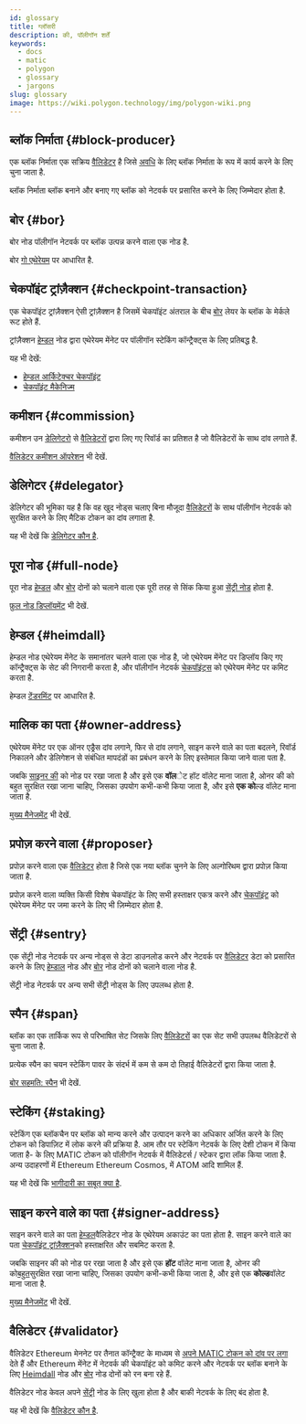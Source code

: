 ```yaml
---
id: glossary
title: ग्लॉसरी
description: की, पॉलीगॉन शर्तें
keywords:
  - docs
  - matic
  - polygon
  - glossary
  - jargons
slug: glossary
image: https://wiki.polygon.technology/img/polygon-wiki.png
---
```


## ब्लॉक निर्माता {#block-producer}

एक ब्लॉक निर्माता एक सक्रिय [वैलिडेटर](#validator) है जिसे [अवधि](#span) के लिए ब्लॉक निर्माता के रूप में कार्य करने के लिए चुना जाता है.

ब्लॉक निर्माता ब्लॉक बनाने और बनाए गए ब्लॉक को नेटवर्क पर प्रसारित करने के लिए जिम्मेदार होता है.

## बोर {#bor}

बोर नोड पॉलीगॉन नेटवर्क पर ब्लॉक उत्पन्न करने वाला एक नोड है.

बोर [गो एथेरेयम](https://geth.ethereum.org/) पर आधारित है.

## चेकपॉइंट ट्रांज़ैक्शन {#checkpoint-transaction}

एक चेकपॉइंट ट्रांज़ैक्शन ऐसी ट्रांज़ैक्शन है जिसमें चेकपॉइंट अंतराल के बीच [बोर](#bor) लेयर के ब्लॉक के मेर्कले रूट होते हैं.

ट्रांज़ैक्शन [हेम्डल](#heimdall) नोड द्वारा एथेरेयम मेंनेट पर पॉलीगॉन स्टेकिंग कॉन्ट्रैक्ट्स के लिए प्रतिबद्ध है.

यह भी देखें:

* [हेम्डल आर्किटेक्चर चेकपॉइंट](/docs/pos/heimdall/checkpoint)
* [चेकपॉइंट मैकेनिज्म](/docs/maintain/validator/core-components/checkpoint-mechanism)

## कमीशन {#commission}

कमीशन उन [डेलिगेटरो](#validator) से [वैलिडेटरों](#delegator) द्वारा लिए गए रिवॉर्ड का प्रतिशत है जो वैलिडेटरों के साथ दांव लगाते हैं.

[वैलिडेटर कमीशन ऑपरेशन](/docs/maintain/validate/validator-commission-operations) भी देखें.

## डेलिगेटर {#delegator}

डेलिगेटर की भूमिका यह है कि वह खुद नोड्स चलाए बिना मौजूदा [वैलिडेटरों](#validator) के साथ पॉलीगॉन नेटवर्क को सुरक्षित करने के लिए मैटिक टोकन का दांव लगाता है.

यह भी देखें कि [डेलिगेटर कौन है](/docs/maintain/polygon-basics/who-is-delegator).

## पूरा नोड {#full-node}

पूरा नोड [हेम्डल](#sentry) और [बोर](#heimdall) दोनों को चलाने वाला एक पूरी तरह से सिंक किया हुआ [सेंट्री नोड](#bor) होता है.

[फ़ुल नोड डिप्लॉयमेंट](/docs/develop/network-details/full-node-deployment) भी देखें.

## हेम्डल {#heimdall}

हेम्डल नोड एथेरेयम मेंनेट के समानांतर चलने वाला एक नोड है, जो एथेरेयम मेंनेट पर डिप्लॉय किए गए कॉन्ट्रैक्ट्स के सेट की निगरानी करता है, और पॉलीगॉन नेटवर्क [चेकपॉइंट्स](#checkpoint-transaction) को एथेरेयम मेंनेट पर कमिट करता है.

हेम्डल [टेंडरमिंट](https://tendermint.com/) पर आधारित है.

## मालिक का पता {#owner-address}

एथेरेयम मेंनेट पर एक ऑनर एड्रैस दांव लगाने, फिर से दांव लगाने, साइन करने वाले का पता बदलने, रिवॉर्ड निकालने और डेलिगेशन से संबंधित मापदंडों का प्रबंधन करने के लिए इस्तेमाल किया जाने वाला पता है.

जबकि [साइनर की](#signer-address) को नोड पर रखा जाता है और इसे एक **वॉल**ेट हॉट वॉलेट माना जाता है, ओनर की को बहुत सुरक्षित रखा जाना चाहिए, जिसका उपयोग कभी-कभी किया जाता है, और इसे **एक को**ल्ड वॉलेट माना जाता है.

[मुख्य मैनेजमेंट](validator/core-components/key-management.md) भी देखें.

## प्रपोज़ करने वाला {#proposer}

प्रपोज़ करने वाला एक [वैलिडेटर](#validator) होता है जिसे एक नया ब्लॉक चुनने के लिए अल्गोरिथम द्वारा प्रपोज़ किया जाता है.

प्रपोज़ करने वाला व्यक्ति किसी विशेष चेकपॉइंट के लिए सभी हस्ताक्षर एकत्र करने और [चेकपॉइंट](#checkpoint-transaction) को एथेरेयम मेंनेट पर जमा करने के लिए भी ज़िम्मेदार होता है.

## सेंट्री {#sentry}

एक सेंट्री नोड नेटवर्क पर अन्य नोड्स से डेटा डाउनलोड करने और नेटवर्क पर [वैलिडेटर](#heimdall) डेटा को प्रसारित करने के लिए [हेम्डाल](#bor) नोड और [बोर](#validator) नोड दोनों को चलाने वाला नोड है.

सेंट्री नोड नेटवर्क पर अन्य सभी सेंट्री नोड्स के लिए उपलब्ध होता है.

## स्पैन {#span}

ब्लॉक का एक तार्किक रूप से परिभाषित सेट जिसके लिए [वैलिडेटरों](#validator) का एक सेट सभी उपलब्ध वैलिडेटरों से चुना जाता है.

प्रत्येक स्पैन का चयन स्टेकिंग पावर के संदर्भ में कम से कम दो तिहाई वैलिडेटरों द्वारा किया जाता है.

[बोर सहमति: स्पैन](/docs/pos/bor/consensus.md#span) भी देखें.

## स्टेकिंग {#staking}

स्टेकिंग एक ब्लॉकचैन पर ब्लॉक को मान्य करने और उत्पादन करने का अधिकार अर्जित करने के लिए टोकन को डिपाज़िट में लोक करने की प्रक्रिया है. आम तौर पर स्टेकिंग नेटवर्क के लिए देशी टोकन में किया जाता है- के लिए MATIC टोकन को पॉलीगॉन नेटवर्क में वैलिडेटर्स / स्टेकर द्वारा लॉक किया जाता है. अन्य उदाहरणों में Ethereum Ethereum Cosmos, में ATOM आदि शामिल हैं.

यह भी देखें कि [भागीदारी का सबूत क्या है](polygon-basics/what-is-proof-of-stake.md).

## साइन करने वाले का पता {#signer-address}

साइन करने वाले का पता [हेम्डल](#heimdall)वैलिडेटर नोड के एथेरेयम अकाउंट का पता होता है. साइन करने वाले का पता [चेकपॉइंट ट्रांज़ैक्शन](#checkpoint-transaction)को हस्ताक्षरित और सबमिट करता है.

जबकि साइनर की को नोड पर रखा जाता है और इसे एक **हॉट** वॉलेट माना जाता है, ओनर की को[बहुत](#owner-address)सुरक्षित रखा जाना चाहिए, जिसका उपयोग कभी-कभी किया जाता है, और इसे एक **कोल्ड**वॉलेट माना जाता है.

[मुख्य मैनेजमेंट](validator/core-components/key-management.md) भी देखें.

## वैलिडेटर {#validator}

वैलिडेटर Ethereum मेननेट पर तैनात कॉन्ट्रैक्ट के माध्यम से [अपने MATIC टोकन को दांव पर लगा](/docs/maintain/validate/validator-staking-operations) देते हैं और Ethereum मेंनेट में नेटवर्क की चेकपॉइंट को कमिट करने और नेटवर्क पर ब्लॉक बनाने के लिए [Heimdall](#heimdall) नोड और [बोर](#bor) नोड दोनों को रन बना रहे हैं.

वैलिडेटर नोड केवल अपने [सेंट्री](#sentry) नोड के लिए खुला होता है और बाकी नेटवर्क के लिए बंद होता है.

यह भी देखें कि [वैलिडेटर कौन है](polygon-basics/who-is-validator.md).
